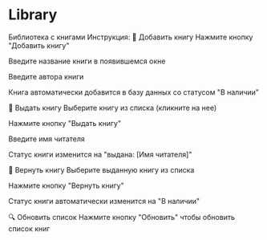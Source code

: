 # Library
Библиотека с книгами
Инструкция:
📖 Добавить книгу
Нажмите кнопку "Добавить книгу"

Введите название книги в появившемся окне

Введите автора книги

Книга автоматически добавится в базу данных со статусом "В наличии"

👤 Выдать книгу
Выберите книгу из списка (кликните на нее)

Нажмите кнопку "Выдать книгу"

Введите имя читателя

Статус книги изменится на "выдана: [Имя читателя]"

🔄 Вернуть книгу
Выберите выданную книгу из списка

Нажмите кнопку "Вернуть книгу"

Статус книги автоматически изменится на "В наличии"

🔍 Обновить список
Нажмите кнопку "Обновить" чтобы обновить список книг
